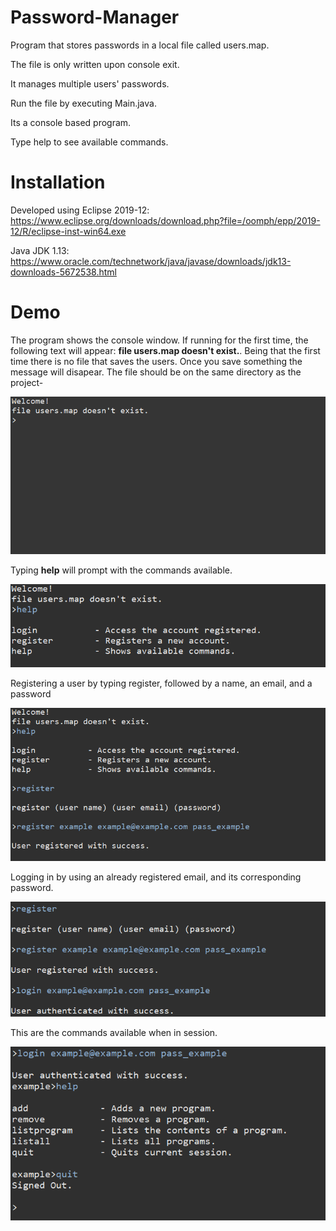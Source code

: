 # Password-Manager

Program that stores passwords in a local file called users.map. 

The file is only written upon console exit. 

It manages multiple users' passwords.

Run the file by executing Main.java.

Its a console based program.

Type help to see available commands.


# Installation
  Developed using Eclipse 2019-12: https://www.eclipse.org/downloads/download.php?file=/oomph/epp/2019-12/R/eclipse-inst-win64.exe
  
  
  Java JDK 1.13: https://www.oracle.com/technetwork/java/javase/downloads/jdk13-downloads-5672538.html

# Demo

The program shows the console window. If running for the first time, the following text will appear: **file users.map doesn't exist.**. Being that the first time there is no file that saves the users. Once you save something the message will disapear. The file should be on the same directory as the project-


![](images/first_screen.png)


Typing **help** will prompt with the commands available.


![](images/help_command.png)


Registering a user by typing register, followed by a name, an email, and a password


![](images/register.png)

Logging in by using an already registered email, and its corresponding password.

![](images/loggin.png)

This are the commands available when in session.

![](images/help_session.png)
